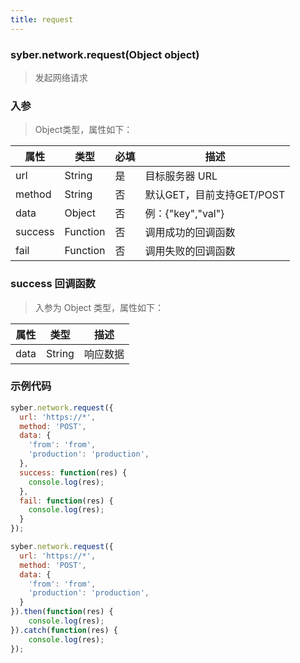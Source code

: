 ```yaml
---
title: request
---
```


### syber.network.request(Object object)

> 发起网络请求

### 入参

> Object类型，属性如下：

属性 | 类型 | 必填 | 描述
---|---|---|---
url | String | 是 | 目标服务器 URL
method | String | 否 | 默认GET，目前支持GET/POST
data | Object | 否 | 例：{"key","val"}
success | Function | 否 | 调用成功的回调函数
fail | Function | 否 | 调用失败的回调函数


### success 回调函数

> 入参为 Object 类型，属性如下：


属性 | 类型 | 描述
---|---|---
data | String | 响应数据


### 示例代码

```javascript
syber.network.request({
  url: 'https://*',
  method: 'POST',
  data: {
    'from': 'from',
    'production': 'production',
  },
  success: function(res) {
    console.log(res);
  },
  fail: function(res) {
    console.log(res);
  }
});

syber.network.request({
  url: 'https://*',
  method: 'POST',
  data: {
    'from': 'from',
    'production': 'production',
  }
}).then(function(res) {
    console.log(res);
}).catch(function(res) {
    console.log(res);
});

```

